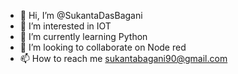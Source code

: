 - 👋 Hi, I’m @SukantaDasBagani
- 👀 I’m interested in IOT
- 🌱 I’m currently learning Python
- 💞️ I’m looking to collaborate on Node red
- 📫 How to reach me sukantabagani90@gmail.com

<!---
SukantaDasBagani/SukantaDasBagani is a ✨ special ✨ repository because its `README.md` (this file) appears on your GitHub profile.
You can click the Preview link to take a look at your changes.
--->
